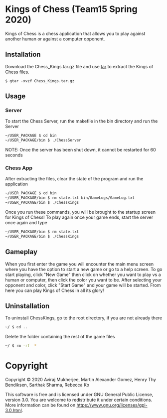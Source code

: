 # Kings of Chess (Team15 Spring 2020)

Kings of Chess is a chess application that allows you to play against another human or against a computer opponent.

## Installation

Download the Chess_Kings.tar.gz file and use [tar](https://www.gnu.org/software/tar/) to extract the Kings of Chess files.

```bashk
$ gtar -xvzf Chess_Kings.tar.gz
```

## Usage

### Server

To start the Chess Server, run the makefile in the bin directory and run the Server

```bash
~/USER_PACKAGE $ cd bin
~/USER_PACKAGE/bin $ ./ChessServer
 ```

 NOTE: Once the server has been shut down, it cannot be restarted for 60 seconds

### Chess App

After extracting the files, clear the state of the program and run the application

```bash
~/USER_PACKAGE $ cd bin
~/USER_PACKAGE/bin $ rm state.txt bin/GameLogs/GameLog.txt
~/USER_PACKAGE/bin $ ./ChessKings
```
Once you run these commands, you will be brought to the startup screen for Kings of Chess! To play again once your game ends,  start the server once again and type

```bash
~/USER_PACKAGE/bin $ rm state.txt
~/USER_PACKAGE/bin $ ./ChessKings
```

## Gameplay

When you first enter the game you will encounter the main menu screen where you have the option to start a new game or go to a help screen. To go start playing, click "New Game" then click on whether you want to play vs a human or computer, then click the color you want to be. After selecting your opponent and color, click "Start Game" and your game will be started. From here you can play Kings of Chess in all its glory!

## Uninstallation

To uninstall ChessKings, go to the root directory, if you are not already there
```bash
~/ $ cd ..
```
Delete the folder containing the rest of the game files
```bash
~/ $ rm -rf  *

```
# Copyright
Copyright
© 2020 Aviraj Mukherjee, Martin Alexander Gomez, Henry Thy Bendiksen, Sarthak Sharma, Rebecca Ko

This software is free and is licensed under GNU General Public License, version 3.0. You are welcome to redistribute it under certain conditions. More information can be found on <https://www.gnu.org/licenses/gpl-3.0.html>.
